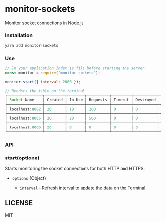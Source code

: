 # monitor-sockets

Monitor socket connections in Node.js

### Installation

```js
yarn add monitor-sockets
```

### Use

```js
// In your application index.js file before starting the server
const monitor = require("monitor-sockets");

monitor.start({ interval: 2000 });

// Renders the table on the terminal
┌────────────────┬─────────┬────────┬──────────┬─────────┬───────────┬───────┐
│ Socket Name    │ Created │ In Use │ Requests │ Timeout │ Destroyed │ Error │
├────────────────┼─────────┼────────┼──────────┼─────────┼───────────┼───────┤
│ localhost:8082 │ 20      │ 18     │ 200      │ 0       │ 0         │ 2     │
├────────────────┼─────────┼────────┼──────────┼─────────┼───────────┼───────┤
│ localhost:8085 │ 20      │ 20     │ 500      │ 0       │ 0         │ 0     │
├────────────────┼─────────┼────────┼──────────┼─────────┼───────────┼───────┤
│ localhost:8086 │ 20      │ 0      │ 0        │ 0       │ 0         │ 20    │
└────────────────┴─────────┴────────┴──────────┴─────────┴───────────┴───────┘
```

### API

### start(options)

Starts monitoring the socket connections for both HTTP and HTTPS.

- `options` {Object}

  - `interval` - Refresh interval to update the data on the Terminal

## LICENSE

MIT

